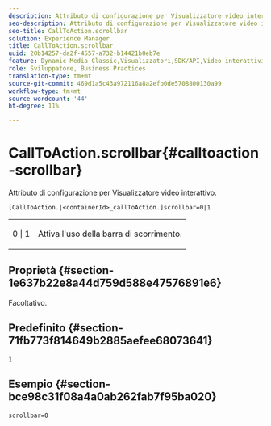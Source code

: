 ```yaml
---
description: Attributo di configurazione per Visualizzatore video interattivo.
seo-description: Attributo di configurazione per Visualizzatore video interattivo.
seo-title: CallToAction.scrollbar
solution: Experience Manager
title: CallToAction.scrollbar
uuid: 20b14257-da2f-4557-a732-b14421b0eb7e
feature: Dynamic Media Classic,Visualizzatori,SDK/API,Video interattivi
role: Sviluppatore, Business Practices
translation-type: tm+mt
source-git-commit: 469d1a5c43a972116a8a2efb0de5708800130a99
workflow-type: tm+mt
source-wordcount: '44'
ht-degree: 11%

---
```



# CallToAction.scrollbar{#calltoaction-scrollbar}

Attributo di configurazione per Visualizzatore video interattivo.

`[CallToAction.|<containerId>_callToAction.]scrollbar=0|1`

<table id="table_441553CD34C94A58A9D7CBF772DEDDB6"> 
 <tbody> 
  <tr> 
   <td colname="col1"> <p> <span class="codeph"> 0 | 1</span> </p> </td> 
   <td colname="col2"> <p> Attiva l'uso della barra di scorrimento. </p> </td> 
  </tr> 
 </tbody> 
</table>

## Proprietà {#section-1e637b22e8a44d759d588e47576891e6}

Facoltativo.

## Predefinito {#section-71fb773f814649b2885aefee68073641}

`1`

## Esempio {#section-bce98c31f08a4a0ab262fab7f95ba020}

```
scrollbar=0
```

